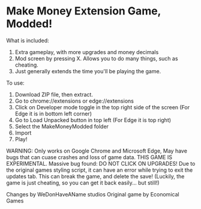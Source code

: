 # Make Money Extension Game, Modded!
What is included:
1. Extra gameplay, with more upgrades and money decimals
2. Mod screen by pressing X. Allows you to do many things, such as cheating.
3. Just generally extends the time you'll be playing the game.

To use:
1. Download ZIP file, then extract.
2. Go to chrome://extensions or edge://extensions
3. Click on Developer mode toggle in the top right side of the screen    (For Edge it is in bottom left corner)
4. Go to Load Unpacked button in top left    (For Edge it is top right)
5. Select the MakeMoneyModded folder
6. Import
7. Play!

WARNING: Only works on Google Chrome and Microsoft Edge, May have bugs that can cuase crashes and loss of game data. THIS GAME IS EXPERIMENTAL.
Massive bug found: DO NOT CLICK ON UPGRADES! Due to the original games styling script, it can have an error while trying to exit the updates tab. This can break the game, and delete the save! (Luckily, the game is just cheating, so you can get it back easily... but still!)

Changes by WeDonHaveAName studios
Original game by Economical Games

